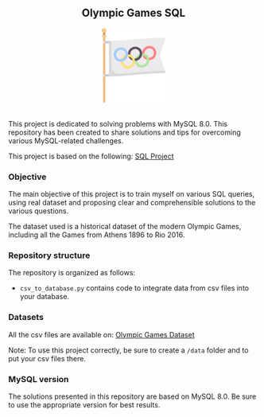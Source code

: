 <div align='center'>

## Olympic Games SQL

<img src="static/olympic_games_icon.png" alt="Olympic Games Icon" width="150px" height="150px">

</div>

<br>
 
This project is dedicated to solving problems with MySQL 8.0. This repository has been created to share solutions and tips for overcoming various MySQL-related challenges.

This project is based on the following:  <a href="https://techtfq.com/blog/practice-writing-sql-queries-using-real-dataset" target="_blank">SQL Project</a>

### Objective

The main objective of this project is to train myself on various SQL queries, using real dataset and proposing clear and comprehensible solutions to the various questions.

The dataset used is a historical dataset of the modern Olympic Games, including all the Games from Athens 1896 to Rio 2016.

### Repository structure

The repository is organized as follows: 
  - `csv_to_database.py` contains code to integrate data from csv files into your database.

### Datasets

All the csv files are available on: <a href="https://www.kaggle.com/datasets/heesoo37/120-years-of-olympic-history-athletes-and-results" target="_blank">Olympic Games Dataset</a>

Note: To use this project correctly, be sure to create a `/data` folder and to put your csv files there.

### MySQL version

The solutions presented in this repository are based on MySQL 8.0. Be sure to use the appropriate version for best results.
